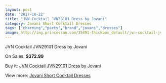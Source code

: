 ```yaml
---
layout: post
date: '2017-10-22'
title: "JVN Cocktail JVN29101 Dress by Jovani"
category: Jovani Short Cocktail Dresses
tags: ["charming","party","brand","jovani","dresses"]
image: http://img.princessan.com/35491-thickbox_default/jvn-cocktail-jvn29101-dress-by-jovani.jpg
---
```

JVN Cocktail JVN29101 Dress by Jovani

On Sales: **$372.99**
<a href="https://www.princessan.com/en/16605-jvn-cocktail-jvn29101-dress-by-jovani.html"><amp-img layout="responsive" width="600" height="600" src="//img.princessan.com/35491-thickbox_default/jvn-cocktail-jvn29101-dress-by-jovani.jpg" alt="JVN Cocktail JVN29101 Dress by Jovani 0" /></a>
<a href="https://www.princessan.com/en/16605-jvn-cocktail-jvn29101-dress-by-jovani.html"><amp-img layout="responsive" width="600" height="600" src="//img.princessan.com/35494-thickbox_default/jvn-cocktail-jvn29101-dress-by-jovani.jpg" alt="JVN Cocktail JVN29101 Dress by Jovani 1" /></a>
<a href="https://www.princessan.com/en/16605-jvn-cocktail-jvn29101-dress-by-jovani.html"><amp-img layout="responsive" width="600" height="600" src="//img.princessan.com/35493-thickbox_default/jvn-cocktail-jvn29101-dress-by-jovani.jpg" alt="JVN Cocktail JVN29101 Dress by Jovani 2" /></a>
<a href="https://www.princessan.com/en/16605-jvn-cocktail-jvn29101-dress-by-jovani.html"><amp-img layout="responsive" width="600" height="600" src="//img.princessan.com/35492-thickbox_default/jvn-cocktail-jvn29101-dress-by-jovani.jpg" alt="JVN Cocktail JVN29101 Dress by Jovani 3" /></a>

Buy it: [JVN Cocktail JVN29101 Dress by Jovani](https://www.princessan.com/en/16605-jvn-cocktail-jvn29101-dress-by-jovani.html "JVN Cocktail JVN29101 Dress by Jovani")

View more: [Jovani Short Cocktail Dresses](https://www.princessan.com/en/139- "Jovani Short Cocktail Dresses")